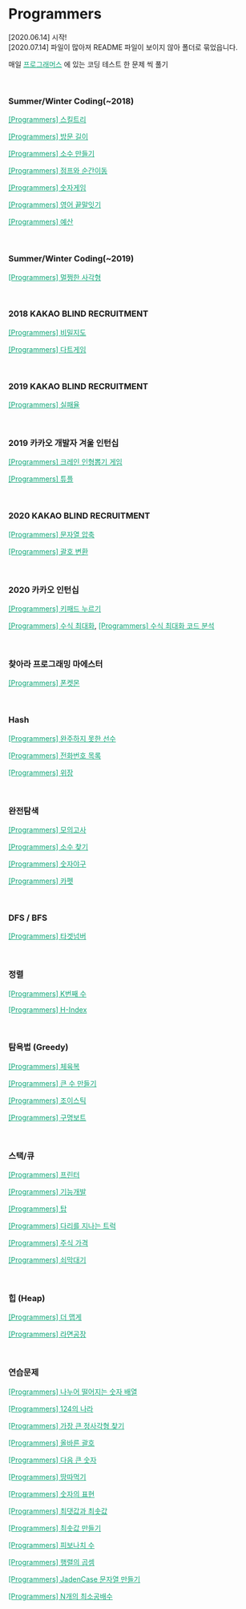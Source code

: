 # Programmers

[2020.06.14] 시작!<br>
[2020.07.14] 파일이 많아져 README 파일이 보이지 않아 폴더로 묶었읍니다.

매일 <a href="https://programmers.co.kr/learn/challenges" style="color:#0FA678" target="_blank">프로그래머스</a> 에 있는 코딩 테스트 한 문제 씩 풀기

<br>

### Summer/Winter Coding(~2018)

<a href="https://nam-ki-bok.github.io/quiz/Quiz_Skill/" style="color:#0FA678">[Programmers] 스킬트리</a>

<a href="https://nam-ki-bok.github.io/quiz/Quiz_Coordinate/" style="color:#0FA678">[Programmers] 방문 길이</a>

<a href="https://nam-ki-bok.github.io/quiz/Quiz_PrimeNum/" style="color:#0FA678">[Programmers] 소수 만들기</a>

<a href="https://nam-ki-bok.github.io/quiz/Quiz_Jump/" style="color:#0FA678">[Programmers] 점프와 순간이동</a>

<a href="https://nam-ki-bok.github.io/quiz/Quiz_NumGame/" style="color:#0FA678">[Programmers] 숫자게임</a>

<a href="https://nam-ki-bok.github.io/quiz/Quiz_English/" style="color:#0FA678">[Programmers] 영어 끝말잇기</a>

<a href="https://nam-ki-bok.github.io/quiz/Quiz_Budget/" style="color:#0FA678">[Programmers] 예산</a>

<br>

### Summer/Winter Coding(~2019)

<a href="https://nam-ki-bok.github.io/quiz/Quiz_Ractangle/" style="color:#0FA678">[Programmers] 멀쩡한 사각형</a>

<br>

### 2018 KAKAO BLIND RECRUITMENT

<a href="https://nam-ki-bok.github.io/quiz/Quiz_SecretMap/" style="color:#0FA678">[Programmers] 비밀지도</a>

<a href="https://nam-ki-bok.github.io/quiz/Quiz_Dart/" style="color:#0FA678">[Programmers] 다트게임</a>

<br>

### 2019 KAKAO BLIND RECRUITMENT

<a href="https://nam-ki-bok.github.io/quiz/Quiz_Failure/" style="color:#0FA678">[Programmers] 실패율</a>

<br>

### 2019 카카오 개발자 겨울 인턴십

<a href="https://nam-ki-bok.github.io/quiz/Quiz_Doll/" style="color:#0FA678">[Programmers] 크레인 인형뽑기 게임</a>

<a href="https://nam-ki-bok.github.io/quiz/Quiz_Tuple/" style="color:#0FA678">[Programmers] 튜플</a>

<br>

### 2020 KAKAO BLIND RECRUITMENT

<a href="https://nam-ki-bok.github.io/quiz/Quiz_StringEgg/" style="color:#0FA678">[Programmers] 문자열 압축</a>

<a href="https://nam-ki-bok.github.io/quiz/Quiz_ChangePart/" style="color:#0FA678">[Programmers] 괄호 변환</a>

<br>

### 2020 카카오 인턴십

<a href="https://nam-ki-bok.github.io/quiz/Quiz_Keypad/" style="color:#0FA678">[Programmers] 키패드 누르기</a>

<a href="https://nam-ki-bok.github.io/quiz/Quiz_FomulaMax/" style="color:#0FA678">[Programmers] 수식 최대화</a>, <a href="https://nam-ki-bok.github.io/quiz/Quiz_FomulaMax2/" style="color:#0FA678">[Programmers] 수식 최대화 코드 분석</a>

<br>

### 찾아라 프로그래밍 마에스터

<a href="https://nam-ki-bok.github.io/quiz/Quiz_Ponketmon/" style="color:#0FA678">[Programmers] 폰켓몬</a>

<br>

### Hash

<a href="https://nam-ki-bok.github.io/quiz/Quiz_Maraton/" style="color:#0FA678">[Programmers] 완주하지 못한 선수</a>

<a href="https://nam-ki-bok.github.io/quiz/Quiz_PhoneBook/" style="color:#0FA678">[Programmers] 전화번호 목록</a>

<a href="https://nam-ki-bok.github.io/quiz/Quiz_Camouflage/" style="color:#0FA678">[Programmers] 위장</a>

<br>

### 완전탐색

<a href="https://nam-ki-bok.github.io/quiz/Quiz_MockTest/" style="color:#0FA678">[Programmers] 모의고사</a>

<a href="https://nam-ki-bok.github.io/quiz/Quiz_FindPrime/" style="color:#0FA678">[Programmers] 소수 찾기</a>

<a href="https://nam-ki-bok.github.io/quiz/Quiz_Baseball/" style="color:#0FA678">[Programmers] 숫자야구</a>

<a href="https://nam-ki-bok.github.io/quiz/Quiz_Carpet/" style="color:#0FA678">[Programmers] 카펫</a>

<br>

### DFS / BFS

<a href="https://nam-ki-bok.github.io/quiz/Quiz_TargetNum/" style="color:#0FA678">[Programmers] 타겟넘버</a>

<br>

### 정렬

<a href="https://nam-ki-bok.github.io/quiz/Quiz_Knumber/" style="color:#0FA678">[Programmers] K번째 수</a>

<a href="https://nam-ki-bok.github.io/quiz/Quiz_HIndex/" style="color:#0FA678">[Programmers] H-Index</a>

<br>

### 탐욕법 (Greedy)

<a href="https://nam-ki-bok.github.io/quiz/Quiz_GymCloth/" style="color:#0FA678">[Programmers] 체육복</a>

<a href="https://nam-ki-bok.github.io/quiz/Quiz_MakeBigNum/" style="color:#0FA678">[Programmers] 큰 수 만들기</a>

<a href="https://nam-ki-bok.github.io/quiz/Quiz_JoyStick/" style="color:#0FA678">[Programmers] 조이스틱</a>

<a href="https://nam-ki-bok.github.io/quiz/Quiz_ResqueBoat/" style="color:#0FA678">[Programmers] 구명보트</a>

<br>

### 스택/큐

<a href="https://nam-ki-bok.github.io/quiz/Quiz_Printer/" style="color:#0FA678">[Programmers] 프린터</a>

<a href="https://nam-ki-bok.github.io/quiz/Quiz_Dispatch/" style="color:#0FA678">[Programmers] 기능개발</a>

<a href="https://nam-ki-bok.github.io/quiz/Quiz_Tower/" style="color:#0FA678">[Programmers] 탑</a>

<a href="https://nam-ki-bok.github.io/quiz/Quiz_Bridge/" style="color:#0FA678">[Programmers] 다리를 지나는 트럭</a>

<a href="https://nam-ki-bok.github.io/quiz/Quiz_Stock/" style="color:#0FA678">[Programmers] 주식 가격</a>

<a href="https://nam-ki-bok.github.io/quiz/Quiz_Stick/" style="color:#0FA678">[Programmers] 쇠막대기</a>

<br>

### 힙 (Heap)

<a href="https://nam-ki-bok.github.io/quiz/Quiz_MoreHot/" style="color:#0FA678">[Programmers] 더 맵게</a>

<a href="https://nam-ki-bok.github.io/quiz/Quiz_Flour/" style="color:#0FA678">[Programmers] 라면공장</a>


<br>

### 연습문제

<a href="https://nam-ki-bok.github.io/quiz/Quiz_Division/" style="color:#0FA678">[Programmers] 나누어 떨어지는 숫자 배열</a>

<a href="https://nam-ki-bok.github.io/quiz/Quiz_124/" style="color:#0FA678">[Programmers] 124의 나라</a>

<a href="https://nam-ki-bok.github.io/quiz/Quiz_BigSquare/" style="color:#0FA678">[Programmers] 가장 큰 정사각형 찾기</a>

<a href="https://nam-ki-bok.github.io/quiz/Quiz_CorrectPart/" style="color:#0FA678">[Programmers] 올바른 괄호</a>

<a href="https://nam-ki-bok.github.io/quiz/Quiz_NextNum/" style="color:#0FA678">[Programmers] 다음 큰 숫자</a>

<a href="https://nam-ki-bok.github.io/quiz/Quiz_Land/" style="color:#0FA678">[Programmers] 땅따먹기</a>

<a href="https://nam-ki-bok.github.io/quiz/Quiz_ExpressNum/" style="color:#0FA678">[Programmers] 숫자의 표현</a>

<a href="https://nam-ki-bok.github.io/quiz/Quiz_MaxMin/" style="color:#0FA678">[Programmers] 최댓값과 최솟값</a>

<a href="https://nam-ki-bok.github.io/quiz/Quiz_MakeMin/" style="color:#0FA678">[Programmers] 최솟값 만들기</a>

<a href="https://nam-ki-bok.github.io/quiz/Quiz_Fibonacci/" style="color:#0FA678">[Programmers] 피보나치 수</a>

<a href="https://nam-ki-bok.github.io/quiz/Quiz_ArrayMulti/" style="color:#0FA678">[Programmers] 행렬의 곱셈</a>

<a href="https://nam-ki-bok.github.io/quiz/Quiz_JadenCase/" style="color:#0FA678">[Programmers] JadenCase 문자열 만들기</a>

<a href="https://nam-ki-bok.github.io/quiz/Quiz_NLCM/" style="color:#0FA678">[Programmers] N개의 최소공배수</a>

<br>
